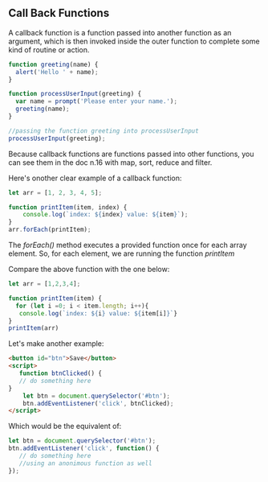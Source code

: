 ## Call Back Functions

A callback function is a function passed into another function as an argument, which is then invoked inside the outer function to complete some kind of routine or action.

```javascript
function greeting(name) {
  alert('Hello ' + name);
}

function processUserInput(greeting) {
  var name = prompt('Please enter your name.');
  greeting(name);
}

//passing the function greeting into processUserInput
processUserInput(greeting);

```

Because callback functions are functions passed into other functions, you can see them in the doc n.16 with map, sort, reduce and filter. 

Here's onother clear example of a callback function:

```javascript
let arr = [1, 2, 3, 4, 5];

function printItem(item, index) {
    console.log(`index: ${index} value: ${item}`);
}
arr.forEach(printItem);
```

The *forEach()* method executes a provided function once for each array element. So, for each element, we are running the function *printItem*

Compare the above function with the one below:

```Javascript
let arr = [1,2,3,4];

function printItem(item) {
  for (let i =0; i < item.length; i++){
   console.log(`index: ${i} value: ${item[i]}`}
}
printItem(arr)
```

Let's make another example:

```html
<button id="btn">Save</button>
<script>
   function btnClicked() { 
   // do something here
}
    let btn = document.querySelector('#btn');
    btn.addEventListener('click', btnClicked);
</script>
```

Which would be the equivalent of:

```javascript
let btn = document.querySelector('#btn');
btn.addEventListener('click', function() { 
   // do something here
   //using an anonimous function as well
});
```
